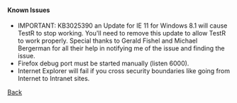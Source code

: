 #### Known Issues

* IMPORTANT: KB3025390 an Update for IE 11 for Windows 8.1 will cause TestR to stop working. You'll need to remove this update to allow TestR to work properly. Special thanks to Gerald Fishel and Michael Bergerman for all their help in notifying me of the issue and finding the issue.
* Firefox debug port must be started manually (listen 6000).
* Internet Explorer will fail if you cross security boundaries like going from Internet to Intranet sites.

<a href="/TestR">Back</a>